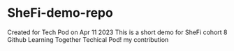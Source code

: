 # SheFi-demo-repo
Created for Tech Pod on Apr 11 2023
This is a short demo for SheFi cohort 8 Github Learning Together Techical Pod!
my contribution
